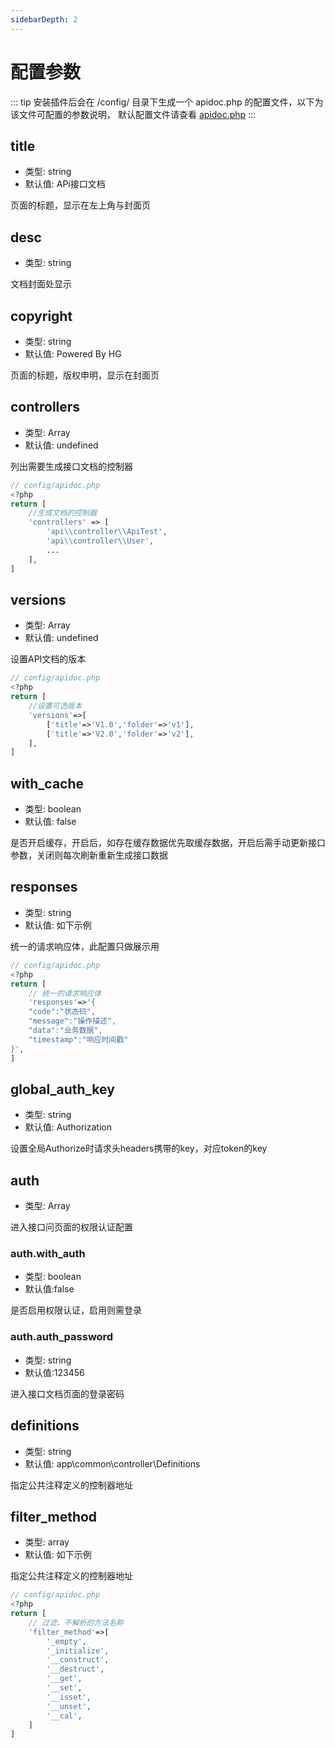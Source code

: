 ```yaml
---
sidebarDepth: 2
---
```

# 配置参数
::: tip
安装插件后会在 /config/ 目录下生成一个 apidoc.php 的配置文件，以下为该文件可配置的参数说明，
默认配置文件请查看 [apidoc.php](https://github.com/HGthecode/thinkphp-apidoc/blob/master/config/apidoc.php)
:::

## title
- 类型: string
- 默认值: APi接口文档

页面的标题，显示在左上角与封面页

## desc
- 类型: string

文档封面处显示

## copyright
- 类型: string
- 默认值: Powered By HG

页面的标题，版权申明，显示在封面页

## controllers
- 类型: Array
- 默认值: undefined

列出需要生成接口文档的控制器
```php
// config/apidoc.php
<?php
return [
    //生成文档的控制器
    'controllers' => [
        'api\\controller\\ApiTest',
        'api\\controller\\User',
        ...
    ],
]
```

## versions
- 类型: Array
- 默认值: undefined

设置API文档的版本
```php
// config/apidoc.php
<?php
return [
    //设置可选版本
    'versions'=>[
        ['title'=>'V1.0','folder'=>'v1'],
        ['title'=>'V2.0','folder'=>'v2'],
    ],
]
```

## with_cache
- 类型: boolean
- 默认值: false

是否开启缓存，开启后，如存在缓存数据优先取缓存数据，开启后需手动更新接口参数，关闭则每次刷新重新生成接口数据


## responses
- 类型: string
- 默认值: 如下示例

统一的请求响应体，此配置只做展示用

```php
// config/apidoc.php
<?php
return [
    // 统一的请求响应体
    'responses'=>'{
    "code":"状态码",
    "message":"操作描述",
    "data":"业务数据",
    "timestamp":"响应时间戳"
}',
]
```


## global_auth_key
- 类型: string
- 默认值: Authorization

设置全局Authorize时请求头headers携带的key，对应token的key

## auth
- 类型: Array

进入接口问页面的权限认证配置


### auth.with_auth
- 类型: boolean
- 默认值:false

是否启用权限认证，启用则需登录

### auth.auth_password
- 类型: string
- 默认值:123456

进入接口文档页面的登录密码


## definitions
- 类型: string
- 默认值: app\common\controller\Definitions

指定公共注释定义的控制器地址

## filter_method
- 类型: array
- 默认值: 如下示例

指定公共注释定义的控制器地址

```php
// config/apidoc.php
<?php
return [
    // 过滤、不解析的方法名称
    'filter_method'=>[
        '_empty',
        '_initialize',
        '__construct',
        '__destruct',
        '__get',
        '__set',
        '__isset',
        '__unset',
        '__cal',
    ]
]
```

